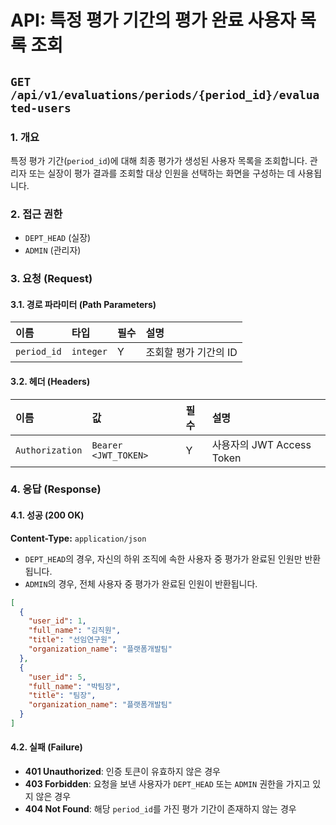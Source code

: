 # API: 특정 평가 기간의 평가 완료 사용자 목록 조회

## `GET /api/v1/evaluations/periods/{period_id}/evaluated-users`

### 1. 개요

특정 평가 기간(`period_id`)에 대해 최종 평가가 생성된 사용자 목록을 조회합니다. 관리자 또는 실장이 평가 결과를 조회할 대상 인원을 선택하는 화면을 구성하는 데 사용됩니다.

### 2. 접근 권한

-   `DEPT_HEAD` (실장)
-   `ADMIN` (관리자)

### 3. 요청 (Request)

#### 3.1. 경로 파라미터 (Path Parameters)

| 이름 | 타입 | 필수 | 설명 |
| :--- | :--- | :--- | :--- |
| `period_id` | `integer` | Y | 조회할 평가 기간의 ID |

#### 3.2. 헤더 (Headers)

| 이름 | 값 | 필수 | 설명 |
| :--- | :--- | :--- | :--- |
| `Authorization` | `Bearer <JWT_TOKEN>` | Y | 사용자의 JWT Access Token |

### 4. 응답 (Response)

#### 4.1. 성공 (200 OK)

**Content-Type:** `application/json`

-   `DEPT_HEAD`의 경우, 자신의 하위 조직에 속한 사용자 중 평가가 완료된 인원만 반환됩니다.
-   `ADMIN`의 경우, 전체 사용자 중 평가가 완료된 인원이 반환됩니다.

```json
[
  {
    "user_id": 1,
    "full_name": "김직원",
    "title": "선임연구원",
    "organization_name": "플랫폼개발팀"
  },
  {
    "user_id": 5,
    "full_name": "박팀장",
    "title": "팀장",
    "organization_name": "플랫폼개발팀"
  }
]
```

#### 4.2. 실패 (Failure)

-   **401 Unauthorized**: 인증 토큰이 유효하지 않은 경우
-   **403 Forbidden**: 요청을 보낸 사용자가 `DEPT_HEAD` 또는 `ADMIN` 권한을 가지고 있지 않은 경우
-   **404 Not Found**: 해당 `period_id`를 가진 평가 기간이 존재하지 않는 경우
